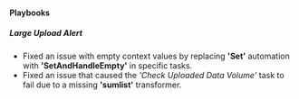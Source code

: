 
#### Playbooks

##### Large Upload Alert

- Fixed an issue with empty context values by replacing  **'Set'** automation with **'SetAndHandleEmpty'** in specific tasks.
- Fixed an issue that caused the *'Check Uploaded Data Volume'* task to fail due to a missing **'sumlist'** transformer.